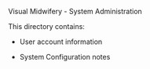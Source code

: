 Visual Midwifery - System Administration

This directory contains:

 * User account information 

 * System Configuration notes
